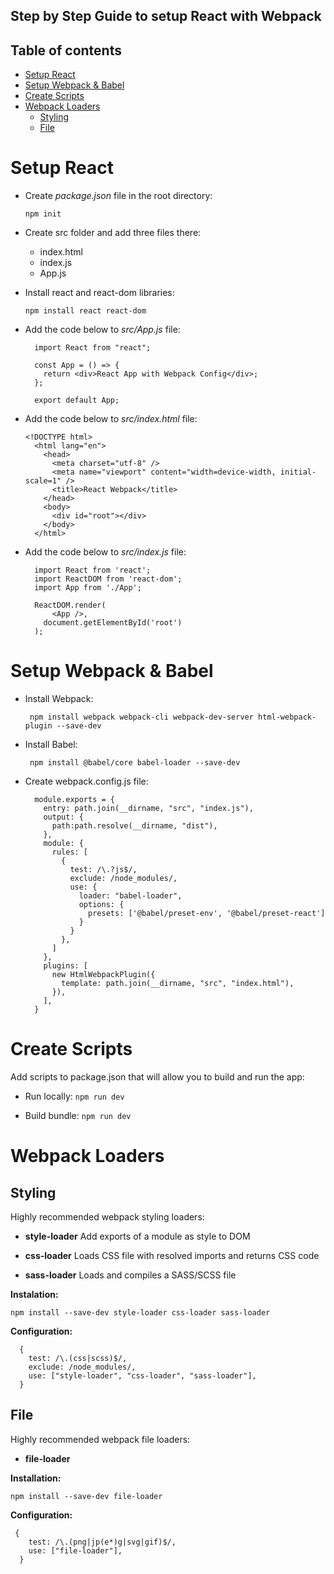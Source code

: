 ## Step by Step Guide to setup React with Webpack

## Table of contents

- [Setup React](#setup-react)
- [Setup Webpack & Babel](#setup-webpack--babel)
- [Create Scripts](#create-scripts)
- [Webpack Loaders](#webpack-loaders)
  - [Styling](#styling)
  - [File](#file)

# Setup React

- Create _package.json_ file in the root directory:

  `npm init`

- Create src folder and add three files there:

  - index.html
  - index.js
  - App.js

- Install react and react-dom libraries:

  `npm install react react-dom`

- Add the code below to _src/App.js_ file:

  ```
    import React from "react";

    const App = () => {
      return <div>React App with Webpack Config</div>;
    };

    export default App;
  ```

- Add the code below to _src/index.html_ file:

  ```
  <!DOCTYPE html>
    <html lang="en">
      <head>
        <meta charset="utf-8" />
        <meta name="viewport" content="width=device-width, initial-scale=1" />
        <title>React Webpack</title>
      </head>
      <body>
        <div id="root"></div>
      </body>
    </html>
  ```

- Add the code below to _src/index.js_ file:

  ```
    import React from 'react';
    import ReactDOM from 'react-dom';
    import App from './App';

    ReactDOM.render(
        <App />,
      document.getElementById('root')
    );
  ```

# Setup Webpack & Babel

- Install Webpack:

  ` npm install webpack webpack-cli webpack-dev-server html-webpack-plugin --save-dev`

- Install Babel:

  ` npm install @babel/core babel-loader --save-dev`

- Create webpack.config.js file:

  ```
    module.exports = {
      entry: path.join(__dirname, "src", "index.js"),
      output: {
        path:path.resolve(__dirname, "dist"),
      },
      module: {
        rules: [
          {
            test: /\.?js$/,
            exclude: /node_modules/,
            use: {
              loader: "babel-loader",
              options: {
                presets: ['@babel/preset-env', '@babel/preset-react']
              }
            }
          },
        ]
      },
      plugins: [
        new HtmlWebpackPlugin({
          template: path.join(__dirname, "src", "index.html"),
        }),
      ],
    }
  ```

# Create Scripts

Add scripts to package.json that will allow you to build and run the app:

- Run locally: `npm run dev`

- Build bundle: `npm run dev`

# Webpack Loaders

## Styling

Highly recommended webpack styling loaders:

- **style-loader** Add exports of a module as style to DOM

- **css-loader** Loads CSS file with resolved imports and returns CSS code

- **sass-loader** Loads and compiles a SASS/SCSS file

**Instalation:**

`npm install --save-dev style-loader css-loader sass-loader `

**Configuration:**

```
  {
    test: /\.(css|scss)$/,
    exclude: /node_modules/,
    use: ["style-loader", "css-loader", "sass-loader"],
  }
```

## File

Highly recommended webpack file loaders:

- **file-loader**

**Installation:**

`npm install --save-dev file-loader`

**Configuration:**

```
 {
    test: /\.(png|jp(e*)g|svg|gif)$/,
    use: ["file-loader"],
  }
```
